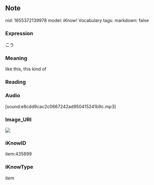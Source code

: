 ## Note
nid: 1655372139978
model: iKnow! Vocabulary
tags: 
markdown: false

### Expression
こう

### Meaning
like this, this kind of

### Reading


### Audio
[sound:e8cdd9cac2c0667242ad950415241b9c.mp3]

### Image_URI
<img src="4d4c2715a191f4b45ee24f97735dfa35.jpg">

### iKnowID
item:435899

### iKnowType
item
